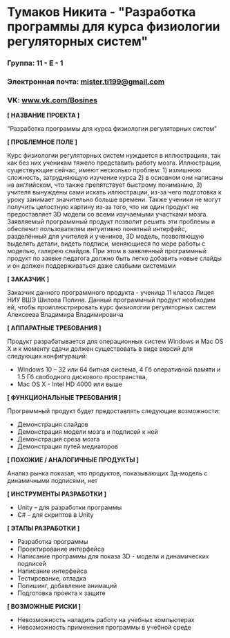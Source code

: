 # Тумаков Никита - "Разработка программы для курса физиологии регуляторных систем"

### Группа: 11 - Е - 1
### Электронная почта: mister.ti199@gmail.com
### VK: www.vk.com/Bosines


**[ НАЗВАНИЕ ПРОЕКТА ]**

“Разработка программы для курса физиологии регуляторных систем”

**[ ПРОБЛЕМНОЕ ПОЛЕ ]**

Курс физиологии регуляторных систем нуждается в иллюстрациях, так как без них ученикам тяжело представить работу мозга. Иллюстрации, существующие сейчас, имеют несколько проблем: 1) излишнюю сложность, затрудняющую изучение курса 2) в основном они написаны на английском, что также препятствует быстрому пониманию, 3) учителя вынуждены сами искать иллюстрации, из-за чего подготовка к уроку занимает значительно больше времени. Также ученики не могут получить целостную картину из-за того, что ни один продукт не предоставляет 3D модели со всеми изучаемыми участками мозга. Заявляемый программный продукт позволит решить эти проблемы и обеспечит пользователям интуитивно понятный интерфейс, разделённый для учителей и учеников, 3D модель, позволяющую выделять детали, видеть подписи, меняющиеся по мере работы с моделью, галерею слайдов. При этом в заявленный программный продукт по заявке педагога должно быть легко добавить новые слайды и он должен поддерживаться даже слабыми системами

**[ ЗАКАЗЧИК ]**

Заказчик данного программного продукта - ученица 11 класса Лицея НИУ ВШЭ Шилова Полина. Данный программный продукт необходим ей, чтобы проиллюстрировать курс физиологии регуляторных систем Алексеева Владимира Владимировича

**[ АППАРАТНЫЕ ТРЕБОВАНИЯ ]** 

Продукт разрабатывается для операционных систем Windows и Mac OS X и к моменту сдачи должен существовать в виде версий для следующих конфигураций:

* Windows 10 – 32 или 64 битная система, 4 Гб оперативной памяти и 1.5 Гб свободного дискового пространства,  
* Mac OS X - Intel HD 4000 или выше

**[ ФУНКЦИОНАЛЬНЫЕ ТРЕБОВАНИЯ ]**

Программный продукт будет предоставлять следующие возможности:
* Демонстрация слайдов
* Демонстрация модели мозга и подписей к ней
* Демонстрация среза мозга
* Демонстрация путей медиаторов

**[ ПОХОЖИЕ / АНАЛОГИЧНЫЕ ПРОДУКТЫ ]**

Анализ рынка показал, что продуктов, показывающих 3д-модель с динамичными подписями, нет

**[ ИНСТРУМЕНТЫ РАЗРАБОТКИ ]**

*	Unity – для разработки программы
*	C# – для скриптов в Unity

**[ ЭТАПЫ РАЗРАБОТКИ ]**

*	Разработка программы
*	Проектирование интерфейса
*	Написание программы для показа 3D - модели и динамических подписей
*	Написание интерфейса
*	Тестирование, отладка
* Полишинг, добавление анимаций
*	Подготовка проекта к защите

**[ ВОЗМОЖНЫЕ РИСКИ ]**

*	Невозможность наладить работу на учебных компьютерах
*	Невозможность применения программы в учебной среде
